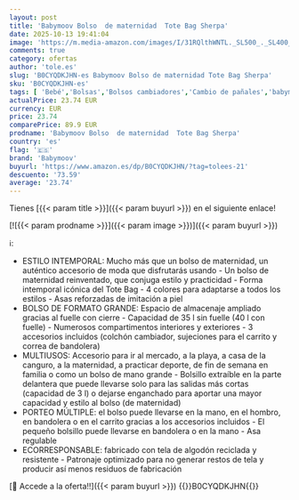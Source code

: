 ```yaml
---
layout: post
title: 'Babymoov Bolso  de maternidad  Tote Bag Sherpa'
date: 2025-10-13 19:41:04
image: 'https://m.media-amazon.com/images/I/31RQlthWNTL._SL500_._SL400_.jpg'
comments: true
category: ofertas
author: 'tole.es'
slug: 'B0CYQDKJHN-es Babymoov Bolso de maternidad Tote Bag Sherpa'
sku: 'B0CYQDKJHN-es'
tags: [ 'Bebé','Bolsas','Bolsos cambiadores','Cambio de pañales','babymoov','🇪🇸', ]
actualPrice: 23.74 EUR
currency: EUR
price: 23.74
comparePrice: 89.9 EUR
prodname: 'Babymoov Bolso  de maternidad  Tote Bag Sherpa'
country: 'es'
flag: '🇪🇸'
brand: 'Babymoov'
buyurl: 'https://www.amazon.es/dp/B0CYQDKJHN/?tag=tolees-21'
descuento: '73.59'
average: '23.74'
---
```


Tienes [{{< param title >}}]({{< param buyurl >}}) en el siguiente enlace!

[![{{< param prodname >}}]({{< param image >}})]({{< param buyurl >}})

ℹ️:

- ESTILO INTEMPORAL: Mucho más que un bolso de maternidad, un auténtico accesorio de moda que disfrutarás usando - Un bolso de maternidad reinventado, que conjuga estilo y practicidad - Forma intemporal icónica del Tote Bag - 4 colores para adaptarse a todos los estilos - Asas reforzadas de imitación a piel
- BOLSO DE FORMATO GRANDE: Espacio de almacenaje ampliado gracias al fuelle con cierre - Capacidad de 35 l sin fuelle (40 l con fuelle) - Numerosos compartimentos interiores y exteriores - 3 accesorios incluidos (colchón cambiador, sujeciones para el carrito y correa de bandolera)
- MULTIUSOS: Accesorio para ir al mercado, a la playa, a casa de la canguro, a la maternidad, a practicar deporte, de fin de semana en familia o como un bolso de mano grande - Bolsillo extraíble en la parte delantera que puede llevarse solo para las salidas más cortas (capacidad de 3 l) o dejarse enganchado para aportar una mayor capacidad y estilo al bolso (de maternidad)
- PORTEO MÚLTIPLE: el bolso puede llevarse en la mano, en el hombro, en bandolera o en el carrito gracias a los accesorios incluidos - El pequeño bolsillo puede llevarse en bandolera o en la mano - Asa regulable
- ECORRESPONSABLE: fabricado con tela de algodón reciclada y resistente - Patronaje optimizado para no generar restos de tela y producir así menos residuos de fabricación

[🛒 Accede a la oferta!!]({{< param buyurl >}})
{{<world>}}B0CYQDKJHN{{</world>}}
